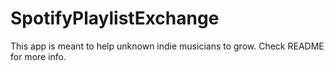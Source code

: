 # SpotifyPlaylistExchange
This app is meant to help unknown indie musicians to grow. Check README for more info.
